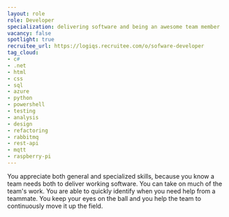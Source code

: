 ```yaml
---
layout: role
role: Developer
specialization: delivering software and being an awesome team member
vacancy: false
spotlight: true
recruitee_url: https://logiqs.recruitee.com/o/sofware-developer
tag_cloud:
- c#
- .net
- html
- css
- sql
- azure
- python
- powershell
- testing
- analysis
- design
- refactoring
- rabbitmq
- rest-api
- mqtt
- raspberry-pi
---
```


You appreciate both general and specialized skills,
because you know a team needs both to deliver working software.
You can take on much of the team's work.
You are able to quickly identify when you need help from a teammate.
You keep your eyes on the ball and
you help the team to continuously move it up the field.
